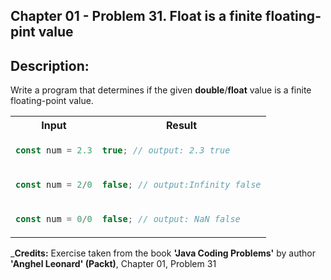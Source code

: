 
## Chapter 01 -  Problem 31. Float is a finite floating-pint value

## Description:

Write a program that determines if the given **double**/**float** value is a finite floating-point value.

<table>
  <tr>
    <th> Input </th> <th> Result </th>
  </tr>
  <tr>
    <td>

```javascript
const num = 2.3
```
  </td>
<td>

```javascript
true; // output: 2.3 true
```
  </td>
  </tr>



<!-- -->
<tr>
<td>


```javascript
const num = 2/0
```
</td>
<td>

```javascript
false; // output:Infinity false
```
</td>
</tr>
<!-- -->
<tr>
<td>


```javascript
const num = 0/0
```
</td>
<td>

```javascript
false; // output: NaN false
```
</td>
</tr>

</table>

_<strong>Credits:</strong> Exercise taken from the book <strong>'Java Coding Problems'</strong> by author <strong>'Anghel Leonard' (Packt)</strong>, Chapter 01, Problem 31
